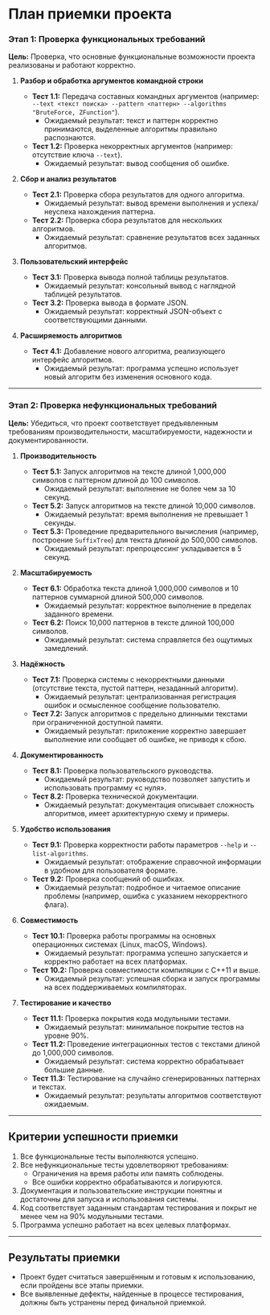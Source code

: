 # План приемки проекта


### Этап 1: Проверка функциональных требований
**Цель:** Проверка, что основные функциональные возможности проекта реализованы и работают корректно.

1. **Разбор и обработка аргументов командной строки**
   - **Тест 1.1:** Передача составных командных аргументов (например: `--text <текст поиска> --pattern <паттерн> --algorithms "BruteForce, ZFunction"`).
     - Ожидаемый результат: текст и паттерн корректно принимаются, выделенные алгоритмы правильно распознаются.
   - **Тест 1.2:** Проверка некорректных аргументов (например: отсутствие ключа `--text`).
     - Ожидаемый результат: вывод сообщения об ошибке.

2. **Сбор и анализ результатов**
   - **Тест 2.1:** Проверка сбора результатов для одного алгоритма.
     - Ожидаемый результат: вывод времени выполнения и успеха/неуспеха нахождения паттерна.
   - **Тест 2.2:** Проверка сбора результатов для нескольких алгоритмов.
     - Ожидаемый результат: сравнение результатов всех заданных алгоритмов.

3. **Пользовательский интерфейс**
   - **Тест 3.1:** Проверка вывода полной таблицы результатов.
     - Ожидаемый результат: консольный вывод с наглядной таблицей результатов.
   - **Тест 3.2:** Проверка вывода в формате JSON.
     - Ожидаемый результат: корректный JSON-объект с соответствующими данными.

4. **Расширяемость алгоритмов**
   - **Тест 4.1:** Добавление нового алгоритма, реализующего интерфейс алгоритмов.
     - Ожидаемый результат: программа успешно использует новый алгоритм без изменения основного кода.

---

### Этап 2: Проверка нефункциональных требований
**Цель:** Убедиться, что проект соответствует предъявленным требованиям производительности, масштабируемости, надежности и документированности.

1. **Производительность**
   - **Тест 5.1:** Запуск алгоритмов на тексте длиной 1,000,000 символов с паттерном длиной до 100 символов.
     - Ожидаемый результат: выполнение не более чем за 10 секунд.
   - **Тест 5.2:** Запуск алгоритмов на тексте длиной 10,000 символов.
     - Ожидаемый результат: время выполнения не превышает 1 секунды.
   - **Тест 5.3:** Проведение предварительного вычисления (например, построение `SuffixTree`) для текста длиной до 500,000 символов.
     - Ожидаемый результат: препроцессинг укладывается в 5 секунд.

2. **Масштабируемость**
   - **Тест 6.1:** Обработка текста длиной 1,000,000 символов и 10 паттернов суммарной длиной 500,000 символов.
     - Ожидаемый результат: корректное выполнение в пределах заданного времени.
   - **Тест 6.2:** Поиск 10,000 паттернов в тексте длиной 100,000 символов.
     - Ожидаемый результат: система справляется без ощутимых замедлений.

3. **Надёжность**
   - **Тест 7.1:** Проверка системы с некорректными данными (отсутствие текста, пустой паттерн, незаданный алгоритм).
     - Ожидаемый результат: централизованная регистрация ошибок и осмысленное сообщение пользователю.
   - **Тест 7.2:** Запуск алгоритмов с предельно длинными текстами при ограниченной доступной памяти.
     - Ожидаемый результат: приложение корректно завершает выполнение или сообщает об ошибке, не приводя к сбою.

4. **Документированность**
   - **Тест 8.1:** Проверка пользовательского руководства.
     - Ожидаемый результат: руководство позволяет запустить и использовать программу «с нуля».
   - **Тест 8.2:** Проверка технической документации.
     - Ожидаемый результат: документация описывает сложность алгоритмов, имеет архитектурную схему и примеры.

5. **Удобство использования**
   - **Тест 9.1:** Проверка корректности работы параметров `--help` и `--list-algorithms`.
     - Ожидаемый результат: отображение справочной информации в удобном для пользователя формате.
   - **Тест 9.2:** Проверка сообщений об ошибках.
     - Ожидаемый результат: подробное и читаемое описание проблемы (например, ошибка с указанием некорректного флага).

6. **Совместимость**
   - **Тест 10.1:** Проверка работы программы на основных операционных системах (Linux, macOS, Windows).
     - Ожидаемый результат: программа успешно запускается и корректно работает на всех платформах.
   - **Тест 10.2:** Проверка совместимости компиляции с C++11 и выше.
     - Ожидаемый результат: успешная сборка и запуск программы на всех поддерживаемых компиляторах.

7. **Тестирование и качество**
   - **Тест 11.1:** Проверка покрытия кода модульными тестами.
     - Ожидаемый результат: минимальное покрытие тестов на уровне 90%.
   - **Тест 11.2:** Проведение интеграционных тестов с текстами длиной до 1,000,000 символов.
     - Ожидаемый результат: система корректно обрабатывает большие данные.
   - **Тест 11.3:** Тестирование на случайно сгенерированных паттернах и текстах.
     - Ожидаемый результат: результаты алгоритмов соответствуют ожидаемым.

---

## Критерии успешности приемки
1. Все функциональные тесты выполняются успешно.
2. Все нефункциональные тесты удовлетворяют требованиям:
   - Ограничения на время работы или память соблюдены.
   - Все ошибки корректно обрабатываются и логируются.
3. Документация и пользовательские инструкции понятны и достаточны для запуска и использования системы.
4. Код соответствует заданным стандартам тестирования и покрыт не менее чем на 90% модульными тестами.
5. Программа успешно работает на всех целевых платформах.

---

## Результаты приемки
- Проект будет считаться завершённым и готовым к использованию, если пройдены все этапы приемки.
- Все выявленные дефекты, найденные в процессе тестирования, должны быть устранены перед финальной приемкой.
